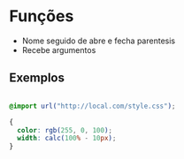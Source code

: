 # Funções

* Nome seguido de abre e fecha parentesis
* Recebe argumentos

## Exemplos

```css

@import url("http://local.com/style.css");

{
  color: rgb(255, 0, 100);
  width: calc(100% - 10px);
}

```
